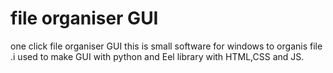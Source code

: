 # file organiser GUI
 one click file organiser GUI
 this is small software for windows to organis file .i used to make GUI with python and Eel library with HTML,CSS and JS.
